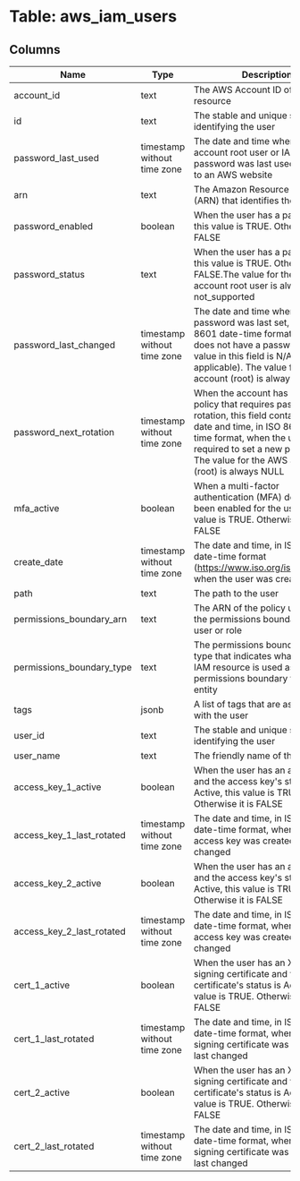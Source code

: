 
# Table: aws_iam_users

## Columns
| Name        | Type           | Description  |
| ------------- | ------------- | -----  |
|account_id|text|The AWS Account ID of the resource|
|id|text|The stable and unique string identifying the user|
|password_last_used|timestamp without time zone|The date and time when the AWS account root user or IAM user's password was last used to sign in to an AWS website|
|arn|text|The Amazon Resource Name (ARN) that identifies the user|
|password_enabled|boolean|When the user has a password, this value is TRUE. Otherwise it is FALSE|
|password_status|text|When the user has a password, this value is TRUE. Otherwise it is FALSE.The value for the AWS account root user is always not_supported|
|password_last_changed|timestamp without time zone|The date and time when the user's password was last set, in ISO 8601 date-time format. If the user does not have a password, the value in this field is N/A (not applicable). The value for the AWS account (root) is always NULL|
|password_next_rotation|timestamp without time zone|When the account has a password policy that requires password rotation, this field contains the date and time, in ISO 8601 date-time format, when the user is required to set a new password. The value for the AWS account (root) is always NULL|
|mfa_active|boolean|When a multi-factor authentication (MFA) device has been enabled for the user, this value is TRUE. Otherwise it is FALSE|
|create_date|timestamp without time zone|The date and time, in ISO 8601 date-time format (https://www.iso.org/iso/iso8601), when the user was created|
|path|text|The path to the user|
|permissions_boundary_arn|text|The ARN of the policy used to set the permissions boundary for the user or role|
|permissions_boundary_type|text|The permissions boundary usage type that indicates what type of IAM resource is used as the permissions boundary for an entity|
|tags|jsonb|A list of tags that are associated with the user|
|user_id|text|The stable and unique string identifying the user|
|user_name|text|The friendly name of the user|
|access_key_1_active|boolean|When the user has an access key and the access key's status is Active, this value is TRUE. Otherwise it is FALSE|
|access_key_1_last_rotated|timestamp without time zone|The date and time, in ISO 8601 date-time format, when the user's access key was created or last changed|
|access_key_2_active|boolean|When the user has an access key and the access key's status is Active, this value is TRUE. Otherwise it is FALSE|
|access_key_2_last_rotated|timestamp without time zone|The date and time, in ISO 8601 date-time format, when the user's access key was created or last changed|
|cert_1_active|boolean|When the user has an X.509 signing certificate and that certificate's status is Active, this value is TRUE. Otherwise it is FALSE|
|cert_1_last_rotated|timestamp without time zone|The date and time, in ISO 8601 date-time format, when the user's signing certificate was created or last changed|
|cert_2_active|boolean|When the user has an X.509 signing certificate and that certificate's status is Active, this value is TRUE. Otherwise it is FALSE|
|cert_2_last_rotated|timestamp without time zone|The date and time, in ISO 8601 date-time format, when the user's signing certificate was created or last changed|
